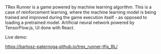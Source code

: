 TRex Runner is a game powered by machine learning algorithm. This is a case of reinforcement learning, 
where the machine learning model is being trained and improved during the game execution itself - as opposed to loading a pretrained model. Artificial neural network powered by TensorFlow.js, UI done with React.

Live demo:

https://bartosz-paternoga.github.io/trex_runner-tfjs_RL/
